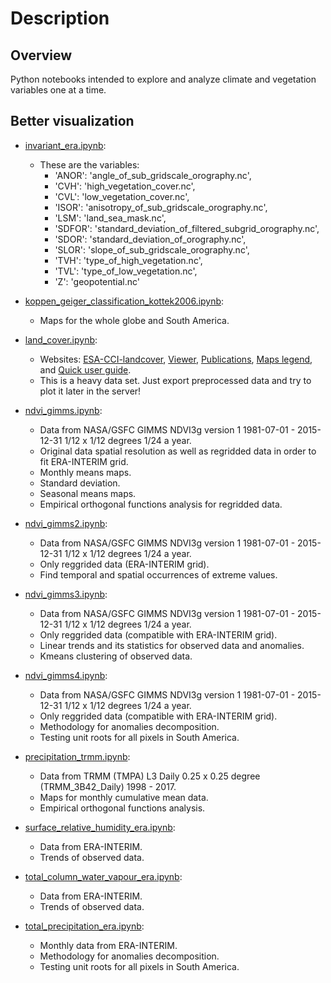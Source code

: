 # Description

## Overview

Python notebooks intended to explore and analyze climate and vegetation variables one at a time.

## Better visualization


- [invariant_era.ipynb](https://nbviewer.jupyter.org/github/SandroAlex/phd/blob/master/notebooks/single_variables/invariant_era.ipynb?flush_cache=true):
    - These are the variables:
        - 'ANOR': 'angle_of_sub_gridscale_orography.nc',
        - 'CVH': 'high_vegetation_cover.nc',
        - 'CVL': 'low_vegetation_cover.nc',
        - 'ISOR': 'anisotropy_of_sub_gridscale_orography.nc',
        - 'LSM': 'land_sea_mask.nc',
        - 'SDFOR': 'standard_deviation_of_filtered_subgrid_orography.nc',
        - 'SDOR': 'standard_deviation_of_orography.nc',
        - 'SLOR': 'slope_of_sub_gridscale_orography.nc',
        - 'TVH': 'type_of_high_vegetation.nc',
        - 'TVL': 'type_of_low_vegetation.nc',
        - 'Z': 'geopotential.nc'


- [koppen_geiger_classification_kottek2006.ipynb](https://nbviewer.jupyter.org/github/SandroAlex/phd/blob/master/notebooks/single_variables/koppen_geiger_classification_kottek2006.ipynb?flush_cache=true):
    - Maps for the whole globe and South America.


- [land_cover.ipynb](https://nbviewer.jupyter.org/github/SandroAlex/phd/blob/master/notebooks/multiple_variables/land_cover.ipynb?flush_cache=true):
    - Websites: [ESA-CCI-landcover](https://www.esa-landcover-cci.org/), [Viewer](https://maps.elie.ucl.ac.be/CCI/viewer/), [Publications](https://www.esa-landcover-cci.org/?q=node/184), [Maps legend](https://maps.elie.ucl.ac.be/CCI/viewer/download/CCI-LC_Maps_Legend.pdf), and [Quick user guide](https://maps.elie.ucl.ac.be/CCI/viewer/download/CCI-LC_Maps_Legend.pdf).
    - This is a heavy data set. Just export preprocessed data and try to plot it later in the server!


- [ndvi_gimms.ipynb](https://nbviewer.jupyter.org/github/SandroAlex/phd/blob/master/notebooks/single_variables/ndvi_gimms.ipynb?flush_cache=true): 
    - Data from NASA/GSFC GIMMS NDVI3g version 1 1981-07-01 - 2015-12-31 1/12 x 1/12 degrees 1/24 a year.
    - Original data spatial resolution as well as regridded data in order to fit ERA-INTERIM grid.
    - Monthly means maps.
    - Standard deviation.
    - Seasonal means maps.
    - Empirical orthogonal functions analysis for regridded data.


- [ndvi_gimms2.ipynb](https://nbviewer.jupyter.org/github/SandroAlex/phd/blob/master/notebooks/single_variables/ndvi_gimms2.ipynb?flush_cache=true): 
    - Data from NASA/GSFC GIMMS NDVI3g version 1 1981-07-01 - 2015-12-31 1/12 x 1/12 degrees 1/24 a year.
    - Only reggrided data (ERA-INTERIM grid).
    - Find temporal and spatial occurrences of extreme values.


- [ndvi_gimms3.ipynb](https://nbviewer.jupyter.org/github/SandroAlex/phd/blob/master/notebooks/single_variables/ndvi_gimms3.ipynb?flush_cache=true):
    - Data from NASA/GSFC GIMMS NDVI3g version 1 1981-07-01 - 2015-12-31 1/12 x 1/12 degrees 1/24 a year.
    - Only reggrided data (compatible with ERA-INTERIM grid).
    - Linear trends and its statistics for observed data and anomalies.
    - Kmeans clustering of observed data.


- [ndvi_gimms4.ipynb](https://nbviewer.jupyter.org/github/SandroAlex/phd/blob/master/notebooks/single_variables/ndvi_gimms4.ipynb?flush_cache=true):
    - Data from NASA/GSFC GIMMS NDVI3g version 1 1981-07-01 - 2015-12-31 1/12 x 1/12 degrees 1/24 a year.
    - Only reggrided data (compatible with ERA-INTERIM grid).
    - Methodology for anomalies decomposition.
    - Testing unit roots for all pixels in South America.


- [precipitation_trmm.ipynb](https://nbviewer.jupyter.org/github/SandroAlex/phd/blob/master/notebooks/single_variables/precipitation_trmm.ipynb?flush_cache=true): 
    - Data from TRMM (TMPA) L3 Daily 0.25 x 0.25 degree (TRMM_3B42_Daily) 1998 - 2017.
    - Maps for monthly cumulative mean data.
    - Empirical orthogonal functions analysis.


- [surface_relative_humidity_era.ipynb](https://nbviewer.jupyter.org/github/SandroAlex/phd/blob/master/notebooks/single_variables/surface_relative_humidity_era.ipynb?flush_cache=true): 
    - Data from ERA-INTERIM.
    - Trends of observed data.


- [total_column_water_vapour_era.ipynb](https://nbviewer.jupyter.org/github/SandroAlex/phd/blob/master/notebooks/single_variables/total_column_water_vapour_era.ipynb?flush_cache=true): 
    - Data from ERA-INTERIM.
    - Trends of observed data.


- [total_precipitation_era.ipynb](https://nbviewer.jupyter.org/github/SandroAlex/phd/blob/master/notebooks/single_variables/total_precipitation_era.ipynb?flush_cache=true): 
    - Monthly data from ERA-INTERIM.
    - Methodology for anomalies decomposition.
    - Testing unit roots for all pixels in South America.